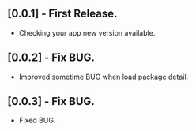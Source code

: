 ## [0.0.1] - First Release.

* Checking your app new version available.

## [0.0.2] - Fix BUG.

* Improved sometime BUG when load package detail.

## [0.0.3] - Fix BUG.

* Fixed BUG.